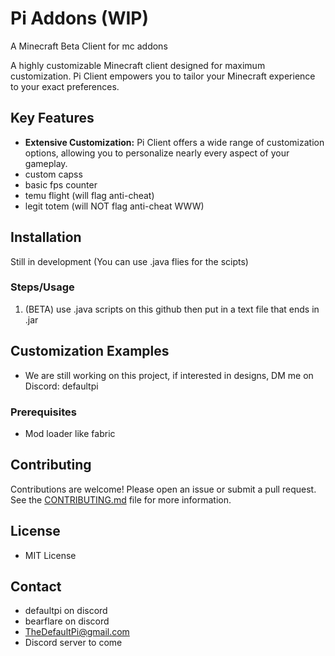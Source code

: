 # Pi Addons (WIP)
A Minecraft Beta Client for mc addons

A highly customizable Minecraft client designed for maximum customization. Pi Client empowers you to tailor your Minecraft experience to your exact preferences.

## Key Features

*   **Extensive Customization:**  Pi Client offers a wide range of customization options, allowing you to personalize nearly every aspect of your gameplay.
*   custom capss
*   basic fps counter
*   temu flight (will flag anti-cheat)
*   legit totem (will NOT flag anti-cheat WWW)
## Installation

Still in development (You can use .java flies for the scipts)

### Steps/Usage

1. (BETA) use .java scripts on this github then put in a text file that ends in .jar
   
## Customization Examples
*   We are still working on this project, if interested in designs, DM me on Discord: defaultpi

### Prerequisites

*   Mod loader like fabric

## Contributing

Contributions are welcome! Please open an issue or submit a pull request. See the [CONTRIBUTING.md](CONTRIBUTING.md) file for more information.

## License

*   MIT License

## Contact

*   defaultpi on discord
*   bearflare on discord
*   TheDefaultPi@gmail.com
*   Discord server to come
